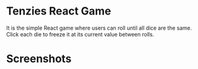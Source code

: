 # Tenzies React Game

It is the simple React game where users can roll until all dice are the same. Click each die to freeze it at its
current value between rolls.

# Screenshots
